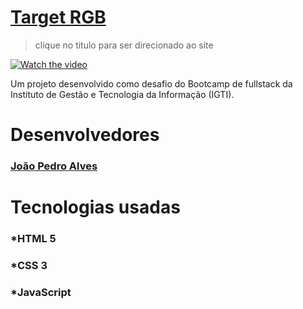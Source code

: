 # [Target RGB](https://mitico-s.github.io/rangeRGB/)

> clique no titulo para ser direcionado ao site

[![Watch the video](https://i.imgur.com/vKb2F1B.png)]()

Um projeto desenvolvido como desafio do Bootcamp de fullstack da Instituto de Gestão e Tecnologia da Informação (IGTI).

# Desenvolvedores

### [João Pedro Alves](https://github.com/Mitico-S)

# Tecnologias usadas

### \*HTML 5

### \*CSS 3

### \*JavaScript
